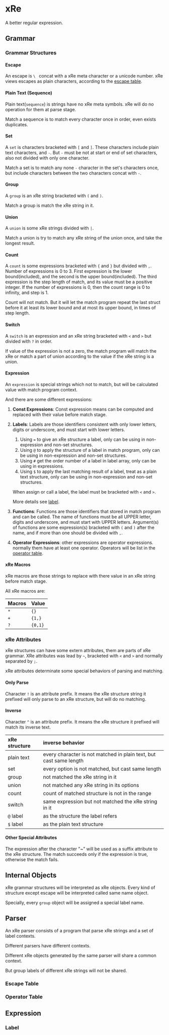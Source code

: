 
# xRe

A better regular expression.

## Grammar

### Grammar Structures

#### Escape

An escape is `\ ` concat with a xRe meta character or a unicode number.
xRe views escapes as plain characters, according to the [escape table](#escape-table).

#### Plain Text (Sequence)
Plain text(`sequence`) is strings have no xRe meta symbols. 
xRe will do no operation for them at parse stage. 

Match a sequence is to match every character once in order, even exists duplicates.

#### Set

A `set` is characters bracketed with `[` and `]`. 
These characters include plain text characters, and `-`. 
But `-` must be not at start or end of set characters, also not divided with only one character.

Match a set is to match any none `-` character in the set's characters once, but include characters between
the two characters concat with `-`.

#### Group

A `group` is an xRe string bracketed with `(` and `)`. 

Match a group is match the xRe string in it.

#### Union

A `union` is some xRe strings divided with `|`. 

Match a union is try to match any xRe string of the union once, and take the longest result.

#### Count

A `count` is some expressions bracketed with `{` and `}` but divided with `,`. 
Number of expressions is 0 to 3. 
First expression is the lower bound(included), and the second is the upper bound(included).
The third expression is the step length of match, and its value must be a positive integer.
If the number of expressions is 0, then the count range is 0 to infinity, and step is 1.

Count will not match. But it will let the match program repeat the last struct before it at least its
lower bound and at most its upper bound, in times of step length.

#### Switch

A `switch` is an expression and an xRe string bracketed with `<` and `>` but divided with `?` in order.

If value of the expression is not a zero, the match program will match the xRe 
or match a part of union according to the value if the xRe string is a union.

#### Expression

An `expression` is special strings which not to match, but will be calculated value with match program context.

And there are some different expressions:
1. **Const Expressions**: Const expression means can be computed and replaced with their value before match stage.
2. **Labels**: Labels are those identifiers consistent with only lower letters, digits or underscore, and must start with lower letters.
   1. Using `=` to give an xRe structure a label, only can be using in non-expression and non-set structures.
   2. Using `@` to apply the structure of a label in match program, only can be using in non-expression and non-set structures.
   3. Using `#` get the order number of a label in label array, only can be using in expressions.
   4. Using `$` to apply the last matching result of a label, treat as a plain text structure,
      only can be using in non-expression and non-set structures.

   When assign or call a label, the label must be bracketed with `<` and `>`.

   More details see [label](#label).
3. **Functions**: Functions are those identifiers that stored in match program and can be called.
    The name of functions must be all UPPER letter, digits and underscore, and must start with UPPER letters.
    Argument(s) of functions are some expression(s) bracketed with `(` and `)` after the name,
    and if more than one should be divided with `,`.
4. **Operator Expressions**: other expressions are operator expressions. normally them have at least one operator.
    Operators will be list in the [operator table](#operator-table).

#### xRe Macros

xRe macros are those strings to replace with there value in an xRe string before match stage.

All xRe macros are:

| Macros | Value   |
|:-------|:--------|
| `*`    | `{}`    |
| `+`    | `{1,}`  |
| `?`    | `{0,1}` |


### xRe Attributes

xRe structures can have some extern attributes, them are parts of xRe grammar. 
XRe attributes was lead by `~`, bracketed with `<` and `>` and normally separated by `;`.

xRe attributes determinate some special behaviors of parsing and matching.

#### Only Parse

Character `!` is an attribute prefix. It means the xRe structure string it prefixed will only parse to an xRe structure,
but will do no matching.

#### Inverse

Character `^` is an attribute prefix. It means the xRe structure it prefixed will match its inverse text.

| xRe structure | inverse behavior                                                   |
|:--------------|:-------------------------------------------------------------------|
| plain text    | every character is not matched in plain text, but cast same length |
| set           | every option is not matched, but cast same length                  |
| group         | not matched the xRe string in it                                   |
| union         | not matched any xRe string in its options                          |
| count         | count of matched structure is not in the range                     |
| switch        | same expression but not matched the xRe string in it               |
| `@` label     | as the structure the label refers                                  |
| `$` label     | as the plain text structure                                        |

#### Other Special Attributes

The expression after the character "~" will be used as a suffix attribute to the xRe structure. 
The match succeeds only if the expression is true, otherwise the match fails.

## Internal Objects

xRe grammar structures will be interpreted as xRe objects.
Every kind of structure except escape will be interpreted called same name object.

Specially, every `group` object will be assigned a special label name.

## Parser

An xRe parser consists of a program that parse xRe strings and a set of label contexts.

Different parsers have different contexts.

Different xRe objects generated by the same parser will share a common context.

But group labels of different xRe strings will not be shared.

### Escape Table

### Operator Table

## Expression

### Label


